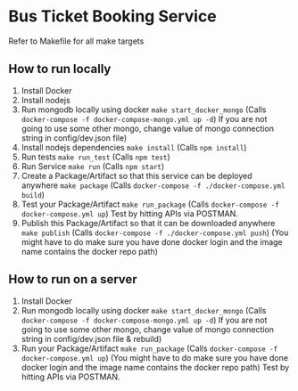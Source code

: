 # Bus Ticket Booking Service
Refer to Makefile for all make targets

## How to run locally
1. Install Docker
2. Install nodejs
3. Run mongodb locally using docker
`make start_docker_mongo`
(Calls `docker-compose -f docker-compose-mongo.yml up -d`)
If you are not going to use some other mongo, change value of mongo connection string in config/dev.json file)
4. Install nodejs dependencies
`make install`
(Calls `npm install`)
5. Run tests
`make run_test`
(Calls `npm test`)
6. Run Service
`make run`
(Calls `npm start`)
7. Create a Package/Artifact so that this service can be deployed anywhere
`make package`
(Calls `docker-compose -f ./docker-compose.yml build`)
8. Test your Package/Artifact
`make run_package`
(Calls `docker-compose -f docker-compose.yml up`)
Test by hitting APIs via POSTMAN.
9. Publish this Package/Artifact so that it can be downloaded anywhere
`make publish`
(Calls `docker-compose -f ./docker-compose.yml push`)
(You might have to do make sure you have done docker login and the image name contains the docker repo path)

## How to run on a server
1. Install Docker
2. Run mongodb locally using docker
`make start_docker_mongo`
(Calls `docker-compose -f docker-compose-mongo.yml up -d`)
If you are not going to use some other mongo, change value of mongo connection string in config/dev.json file & rebuild)
3. Run your Package/Artifact
`make run_package`
(Calls `docker-compose -f docker-compose.yml up`)
(You might have to do make sure you have done docker login and the image name contains the docker repo path)
Test by hitting APIs via POSTMAN.
